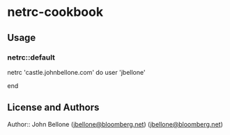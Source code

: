 # netrc-cookbook


## Usage

### netrc::default

netrc 'castle.johnbellone.com' do
    user 'jbellone'

end

## License and Authors

Author:: John Bellone (<jbellone@bloomberg.net>) (<jbellone@bloomberg.net>)
